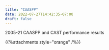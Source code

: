 ```yaml
---
title: "CAASPP"
date: 2022-07-27T14:42:35-07:00
draft: false
---
```


2005-21 CAASPP and CAST performance results

{{%attachments style="orange" /%}}
